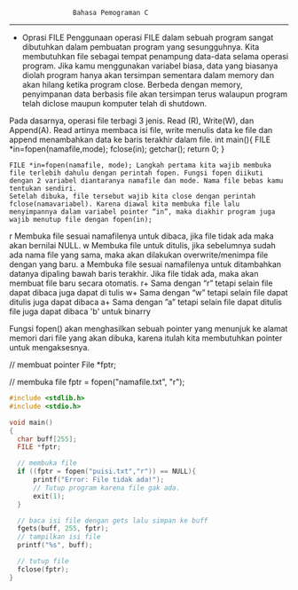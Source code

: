 

				

					Bahasa Pemograman C
-----------------------------------------------------------------------------------------

 - Oprasi FILE
	Penggunaan operasi FILE dalam sebuah program sangat dibutuhkan dalam pembuatan program yang sesungguhnya. Kita membutuhkan file sebagai tempat penampung data-data selama operasi program. Jika kamu menggunakan variabel biasa, data yang biasanya diolah program hanya akan tersimpan sementara dalam memory dan akan hilang ketika program close. Berbeda dengan memory, penyimpanan data berbasis file akan tersimpan terus walaupun program telah diclose maupun komputer telah di shutdown.

Pada dasarnya, operasi file terbagi 3 jenis. Read (R), Write(W), dan Append(A). Read artinya membaca isi file, write menulis data ke file dan append menambahkan data ke baris terakhir dalam file.
	int main(){
	FILE *in=fopen(namafile,mode); 
	fclose(in);
	getchar();
        return 0;
	} 

    FILE *in=fopen(namafile, mode); Langkah pertama kita wajib membuka file terlebih dahulu dengan perintah fopen. Fungsi fopen diikuti dengan 2 variabel diantaranya namafile dan mode. Nama file bebas kamu tentukan sendiri.
    Setelah dibuka, file tersebut wajib kita close dengan perintah fclose(namavariabel). Karena diawal kita membuka file lalu menyimpannya dalam variabel pointer “in”, maka diakhir program juga wajib menutup file dengan fopen(in);

r 	Membuka file sesuai namafilenya untuk dibaca, jika file tidak ada maka akan bernilai NULL.
w 	Membuka file untuk ditulis, jika sebelumnya sudah ada nama file yang sama, maka akan dilakukan overwrite/menimpa file dengan yang baru.
a 	Membuka file sesuai namafilenya untuk ditambahkan datanya dipaling bawah baris terakhir. Jika file tidak ada, maka akan membuat file baru secara otomatis.
r+ 	Sama dengan “r” tetapi selain file dapat dibaca juga dapat di tulis
w+ 	Sama dengan “w” tetapi selain file dapat ditulis juga dapat dibaca
a+ 	Sama dengan ”a” tetapi selain file dapat ditulis file juga dapat dibaca
'b' untuk binarry

Fungsi fopen() akan menghasilkan sebuah pointer yang menunjuk ke alamat memori dari file yang akan dibuka, karena itulah kita membutuhkan pointer untuk mengaksesnya.
 
// membuat pointer
File *fptr;

// membuka file
fptr = fopen("namafile.txt", "r");

```c
#include <stdlib.h>
#include <stdio.h>

void main()
{
  char buff[255];
  FILE *fptr;

  // membuka file
  if ((fptr = fopen("puisi.txt","r")) == NULL){
      printf("Error: File tidak ada!");
      // Tutup program karena file gak ada.
      exit(1);
  }

  // baca isi file dengan gets lalu simpan ke buff
  fgets(buff, 255, fptr);
  // tampilkan isi file
  printf("%s", buff);

  // tutup file
  fclose(fptr);
}
```
